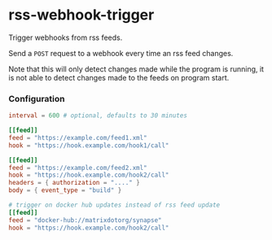 # rss-webhook-trigger

Trigger webhooks from rss feeds.

Send a `POST` request to a webhook every time an rss feed changes.

Note that this will only detect changes made while the program is running, it is not able to detect changes made to
the feeds on program start.

### Configuration

```toml
interval = 600 # optional, defaults to 30 minutes

[[feed]]
feed = "https://example.com/feed1.xml"
hook = "https://hook.example.com/hook1/call"

[[feed]]
feed = "https://example.com/feed2.xml"
hook = "https://hook.example.com/hook2/call"
headers = { authorization = "...." }
body = { event_type = "build" }

# trigger on docker hub updates instead of rss feed update
[[feed]]
feed = "docker-hub://matrixdotorg/synapse"
hook = "https://hook.example.com/hook2/call"
```